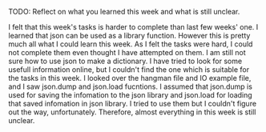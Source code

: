 TODO: Reflect on what you learned this week and what is still unclear.

I felt that this week's tasks is harder to complete than last few weeks' one. I learned that json can be used as a library function. However this is pretty much all what I could learn this week. As I felt the tasks were hard, I could not complete them even thought I have attempted on them. I am still not sure how to use json to make a dictionary. I have tried to look for some usefull information online, but I couldn't find the one which is suitable for the tasks in this week. I looked over the hangman file and IO example file, and I saw json.dump and json.load fucntions. I assumed that json.dump is used for saving the infomation to the json library and json.load for loading that saved infomation in json library. I tried to use them but I couldn't figure out the way, unfortunately. Therefore, almost everything in this week is still unclear. 